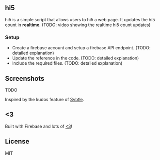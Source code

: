 ## hi5

hi5 is a simple script that allows users to hi5 a web page. It updates the hi5 count in **realtime**. (TODO: video showing the realtime hi5 count updates)

### Setup

- Create a firebase account and setup a firebase API endpoint. (TODO: detailed explanation)
- Update the reference in the code. (TODO: detailed explanation)
- Include the required files. (TODO: detailed explanation)


## Screenshots

TODO


Inspired by the kudos feature of [Svbtle](http://svbtle.com).

## <3

Built with Firebase and lots of [<3](http://twitter.com/arrowgunz)!

## License

MIT